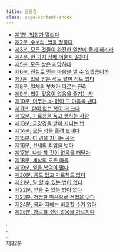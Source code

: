 ```yaml
---
title: 금강경
class: page-content-index
---
```


- [제1분, 법회가 열리다](01)
- [제2분, 수보리, 법을 청하다](02)
- [제3분, 모든 것들이 완전한 열반에 들게 하리라](03)
- [제4분, 한 가지 상에 머물지 않는다](04)
- [제5분, 모든 상은 허망하다](05)
- [제6분, 진실로 믿는 마음을 낼 수 있겠습니까](06)
- [제7분, 법을 얻은 적도 말한 적도 없다](07)
- [제8분, 일체의 부처가 따르는 진리](08)
- [제9분, 법이 있음이 없음을 즐기는 자](09)
- [제10분, 머무는 바 없이 그 마음을 낸다](10)
- [제11분, 함이 없는 복이 더 크다](11)
- [제12분, 가르침을 품고 행하는 사람](12)
- [제13분, 금강경을 받아 지니는 법](13)
- [제14분, 모든 상을 흘려 보내다](14)
- [제15분, 이 경을 지니는 공덕](15)
- [제16분, 선세의 죄업을 벗다](16)
- [제17분, 나라 할 것이 없음을 깨닫다](17)
- [제18분, 세상의 모든 마음](18)
- [제19분, 얻을 복덕이 많다](19)
- [제20분, 몸도 없고 가르침도 없다](20)
- [제21분, 말 할 수 있는 법이 없다](21)
- [제22분, 얻을 수 있는 법이 없다](22)
- [제23분, 청정한 마음으로 선법을 닦다](23)
- [제24분, 복과 지혜는 비교할 수가 없다](24)
- [제25분, 가르칠 것이 없음을 가르치다](25)

.  
.  
.  
제32분